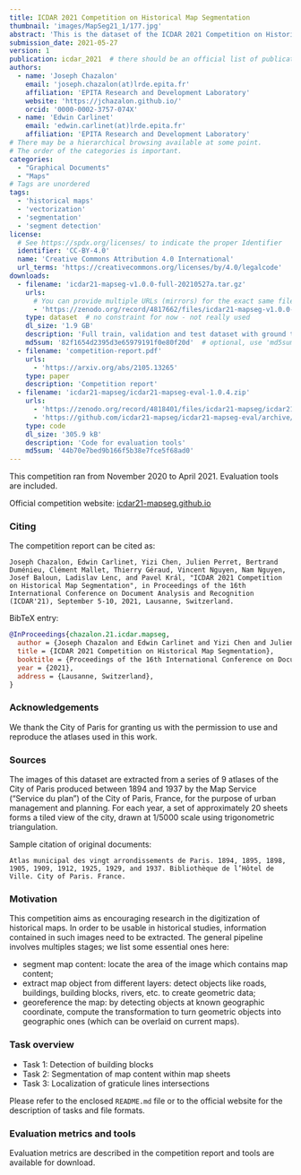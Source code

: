 ```yaml
---
title: ICDAR 2021 Competition on Historical Map Segmentation
thumbnail: 'images/MapSeg21_1/177.jpg'
abstract: 'This is the dataset of the ICDAR 2021 Competition on Historical Map Segmentation (“MapSeg”).'
submission_date: 2021-05-27
version: 1
publication: icdar_2021  # there should be an official list of publication ids
authors: 
  - name: 'Joseph Chazalon'
    email: 'joseph.chazalon(at)lrde.epita.fr'
    affiliation: 'EPITA Research and Development Laboratory'
    website: 'https://jchazalon.github.io/'
    orcid: '0000-0002-3757-074X'
  - name: 'Edwin Carlinet'
    email: 'edwin.carlinet(at)lrde.epita.fr'
    affiliation: 'EPITA Research and Development Laboratory'
# There may be a hierarchical browsing available at some point.
# The order of the categories is important.
categories:
  - "Graphical Documents"
  - "Maps"
# Tags are unordered
tags:
  - 'historical maps'
  - 'vectorization'
  - 'segmentation'
  - 'segment detection'
license: 
  # See https://spdx.org/licenses/ to indicate the proper Identifier
  identifier: 'CC-BY-4.0'
  name: 'Creative Commons Attribution 4.0 International'
  url_terms: 'https://creativecommons.org/licenses/by/4.0/legalcode'
downloads:
  - filename: 'icdar21-mapseg-v1.0.0-full-20210527a.tar.gz'
    urls: 
      # You can provide multiple URLs (mirrors) for the exact same file
      - 'https://zenodo.org/record/4817662/files/icdar21-mapseg-v1.0.0-full-20210527a.tar.gz?download=1'
    type: dataset  # no constraint for now - not really used
    dl_size: '1.9 GB'
    description: 'Full train, validation and test dataset with ground truth'
    md5sum: '82f1654d2395d3e65979191f0e80f20d'  # optional, use 'md5sum $file' to generate
  - filename: 'competition-report.pdf'
    urls: 
      - 'https://arxiv.org/abs/2105.13265'
    type: paper
    description: 'Competition report'
  - filename: 'icdar21-mapseg/icdar21-mapseg-eval-1.0.4.zip'
    urls: 
      - 'https://zenodo.org/record/4818401/files/icdar21-mapseg/icdar21-mapseg-eval-1.0.4.zip?download=1'
      - 'https://github.com/icdar21-mapseg/icdar21-mapseg-eval/archive/refs/tags/1.0.4.zip'
    type: code
    dl_size: '305.9 kB'
    description: 'Code for evaluation tools'
    md5sum: '44b70e7bed9b166f5b38e7fce5f68ad0'
---
```


This competition ran from November 2020 to April 2021.
Evaluation tools are included.

Official competition website: [icdar21-mapseg.github.io](https://icdar21-mapseg.github.io/)

### Citing
The competition report can be cited as:

```
Joseph Chazalon, Edwin Carlinet, Yizi Chen, Julien Perret, Bertrand Duménieu, Clément Mallet, Thierry Géraud, Vincent Nguyen, Nam Nguyen, Josef Baloun, Ladislav Lenc, and Pavel Král, "ICDAR 2021 Competition on Historical Map Segmentation", in Proceedings of the 16th International Conference on Document Analysis and Recognition (ICDAR'21), September 5-10, 2021, Lausanne, Switzerland.
```

BibTeX entry:

```bibtex
@InProceedings{chazalon.21.icdar.mapseg,
  author = {Joseph Chazalon and Edwin Carlinet and Yizi Chen and Julien Perret and Bertrand Duménieu and Clément Mallet and Thierry Géraud and Vincent Nguyen and Nam Nguyen and Josef Baloun and Ladislav Lenc and and Pavel Král},
  title = {ICDAR 2021 Competition on Historical Map Segmentation},
  booktitle = {Proceedings of the 16th International Conference on Document Analysis and Recognition (ICDAR'21)},
  year = {2021},
  address = {Lausanne, Switzerland}, 
}
```

### Acknowledgements
We thank the City of Paris for granting us with the permission to use and reproduce the atlases used in this work.


### Sources
The images of this dataset are extracted from a series of 9 atlases of the City of Paris produced between 1894 and 1937 by the Map Service (“Service du plan”) of the City of Paris, France, for the purpose of urban management and planning. For each year, a set of approximately 20 sheets forms a tiled view of the city, drawn at 1/5000 scale using trigonometric triangulation.

Sample citation of original documents:

```
Atlas municipal des vingt arrondissements de Paris. 1894, 1895, 1898, 1905, 1909, 1912, 1925, 1929, and 1937. Bibliothèque de l’Hôtel de Ville. City of Paris. France.
```


### Motivation

This competition aims as encouraging research in the digitization of historical maps. In order to be usable in historical studies, information contained in such images need to be extracted. The general pipeline involves multiples stages; we list some essential ones here:

- segment map content: locate the area of the image which contains map content;
- extract map object from different layers: detect objects like roads, buildings, building blocks, rivers, etc. to create geometric data;
- georeference the map: by detecting objects at known geographic coordinate, compute the transformation to turn geometric objects into geographic ones (which can be overlaid on current maps).

### Task overview

- Task 1: Detection of building blocks
- Task 2: Segmentation of map content within map sheets
- Task 3: Localization of graticule lines intersections

Please refer to the enclosed `README.md` file or to the official website for the description of tasks and file formats.

### Evaluation metrics and tools

Evaluation metrics are described in the competition report and tools are available for download.

